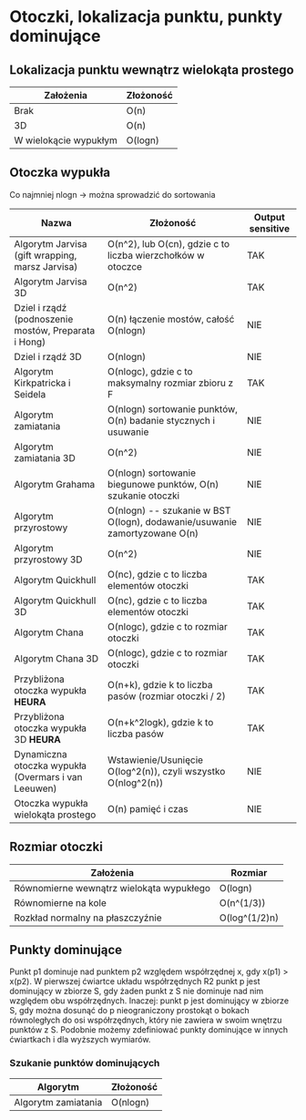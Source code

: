 # Otoczki, lokalizacja punktu, punkty dominujące

## Lokalizacja punktu wewnątrz wielokąta prostego

| Założenia | Złożoność | 
| --------- | --------- |
| Brak      | O(n)      |
| 3D        | O(n)      |
| W wielokącie wypukłym | O(logn) |

## Otoczka wypukła

Co najmniej nlogn -> można sprowadzić do sortowania

| Nazwa | Złożoność | Output sensitive |
|------ |-----------| -----------------|
| Algorytm Jarvisa (gift wrapping, marsz Jarvisa)  |  O(n^2), lub O(cn), gdzie c to liczba wierzchołków w otoczce | TAK |
| Algorytm Jarvisa 3D | O(n^2) | TAK |
| Dziel i rządź (podnoszenie mostów, Preparata i Hong) | O(n) łączenie mostów, całość O(nlogn) | NIE |
| Dziel i rządź 3D | O(nlogn) | NIE |
| Algorytm Kirkpatricka i Seidela | O(nlogc), gdzie c to maksymalny rozmiar zbioru z F | TAK |
| Algorytm zamiatania | O(nlogn) sortowanie punktów, O(n) badanie stycznych i usuwanie | NIE |
| Algorytm zamiatania 3D | O(n^2) | NIE |
| Algorytm Grahama | O(nlogn) sortowanie biegunowe punktów, O(n) szukanie otoczki | NIE |
| Algorytm przyrostowy | O(nlogn) -- szukanie w BST O(logn), dodawanie/usuwanie zamortyzowane O(n) | NIE |
| Algorytm przyrostowy 3D | O(n^2) | NIE |
| Algorytm Quickhull | O(nc), gdzie c to liczba elementów otoczki | TAK | 
| Algorytm Quickhull 3D | O(nc), gdzie c to liczba elementów otoczki | TAK |
| Algorytm Chana | O(nlogc), gdzie c to rozmiar otoczki | TAK |
| Algorytm Chana 3D | O(nlogc), gdzie c to rozmiar otoczki | TAK |
| Przybliżona otoczka wypukła **HEURA** | O(n+k), gdzie k to liczba pasów (rozmiar otoczki / 2) | TAK |
| Przybliżona otoczka wypukła 3D **HEURA** | O(n+k^2logk), gdzie k to liczba pasów | TAK |
| Dynamiczna otoczka wypukła (Overmars i van Leeuwen) | Wstawienie/Usunięcie O(log^2(n)), czyli wszystko O(nlog^2(n)) | NIE |
| Otoczka wypukła wielokąta prostego | O(n) pamięć i czas | NIE | 

## Rozmiar otoczki 

| Założenia | Rozmiar |
| --------- | ------- |
| Równomierne wewnątrz wielokąta wypukłego | O(logn) |
| Równomierne na kole | O(n^(1/3)) |
| Rozkład normalny na płaszczyźnie | O(log^(1/2)n) |

## Punkty dominujące

Punkt p1 dominuje nad punktem p2 względem współrzędnej x, gdy x(p1) > x(p2).
W pierwszej ćwiartce układu współrzędnych R2 punkt p jest dominujący w zbiorze 
S, gdy żaden punkt z S nie dominuje nad nim względem obu współrzędnych.
Inaczej: punkt p jest dominujący w zbiorze S, gdy można dosunąć do p nieograniczony
prostokąt o bokach równoległych do osi współrzędnych, który nie zawiera w
swoim wnętrzu punktów z S. Podobnie możemy zdefiniować punkty dominujące w innych 
ćwiartkach i dla wyższych wymiarów.

### Szukanie punktów dominujących 

| Algorytm | Złożoność |
| -------- | --------- |
| Algorytm zamiatania | O(nlogn) |

